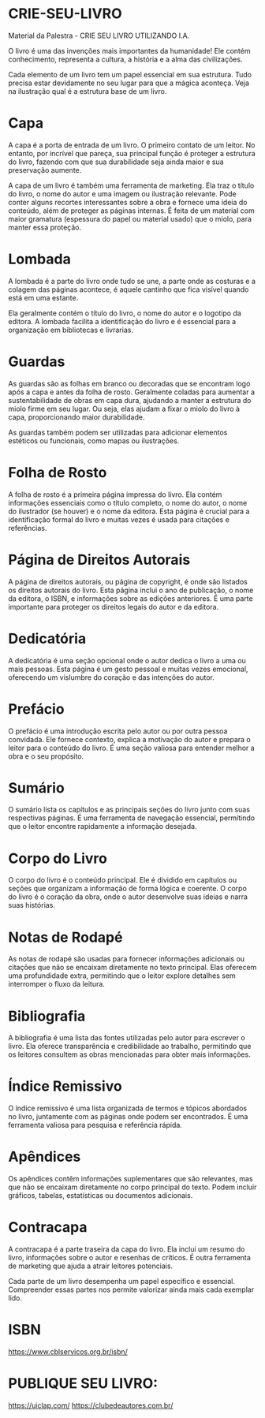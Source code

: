 # CRIE-SEU-LIVRO
Material da Palestra - CRIE SEU LIVRO UTILIZANDO I.A.

O livro é uma das invenções mais importantes da humanidade! Ele contém conhecimento, representa a cultura, a história e a alma das civilizações.

Cada elemento de um livro tem um papel essencial em sua estrutura. Tudo precisa estar devidamente no seu lugar para que a mágica aconteça. Veja na ilustração qual é a estrutura base de um livro. 

# Capa
A capa é a porta de entrada de um livro. O primeiro contato de um leitor. No entanto, por incrível que pareça, sua principal função é proteger a estrutura do livro, fazendo com que sua durabilidade seja ainda maior e sua preservação aumente. 

A capa de um livro é também uma ferramenta de marketing. Ela traz o título do livro, o nome do autor e uma imagem ou ilustração relevante. Pode conter alguns recortes interessantes sobre a obra e fornece uma ideia do conteúdo, além de proteger as páginas internas. É feita de um material com maior gramatura (espessura do papel ou material usado) que o miolo, para manter essa proteção.

# Lombada
A lombada é a parte do livro onde tudo se une, a parte onde as costuras e a colagem das páginas acontece, é aquele cantinho que fica visível quando está em uma estante. 

Ela geralmente contém o título do livro, o nome do autor e o logotipo da editora. A lombada facilita a identificação do livro e é essencial para a organização em bibliotecas e livrarias. 

# Guardas
As guardas são as folhas em branco ou decoradas que se encontram logo após a capa e antes da folha de rosto. Geralmente coladas para aumentar a sustentabilidade de obras em capa dura, ajudando a manter a estrutura do miolo firme em seu lugar. Ou seja, elas ajudam a fixar o miolo do livro à capa, proporcionando maior durabilidade. 

As guardas também podem ser utilizadas para adicionar elementos estéticos ou funcionais, como mapas ou ilustrações.

# Folha de Rosto
A folha de rosto é a primeira página impressa do livro. Ela contém informações essenciais como o título completo, o nome do autor, o nome do ilustrador (se houver) e o nome da editora. Esta página é crucial para a identificação formal do livro e muitas vezes é usada para citações e referências.

# Página de Direitos Autorais
A página de direitos autorais, ou página de copyright, é onde são listados os direitos autorais do livro. Esta página inclui o ano de publicação, o nome da editora, o ISBN, e informações sobre as edições anteriores. É uma parte importante para proteger os direitos legais do autor e da editora.

# Dedicatória
A dedicatória é uma seção opcional onde o autor dedica o livro a uma ou mais pessoas. Esta página é um gesto pessoal e muitas vezes emocional, oferecendo um vislumbre do coração e das intenções do autor.

# Prefácio
O prefácio é uma introdução escrita pelo autor ou por outra pessoa convidada. Ele fornece contexto, explica a motivação do autor e prepara o leitor para o conteúdo do livro. É uma seção valiosa para entender melhor a obra e o seu propósito.

# Sumário
O sumário lista os capítulos e as principais seções do livro junto com suas respectivas páginas. É uma ferramenta de navegação essencial, permitindo que o leitor encontre rapidamente a informação desejada.

# Corpo do Livro
O corpo do livro é o conteúdo principal. Ele é dividido em capítulos ou seções que organizam a informação de forma lógica e coerente. O corpo do livro é o coração da obra, onde o autor desenvolve suas ideias e narra suas histórias.

# Notas de Rodapé
As notas de rodapé são usadas para fornecer informações adicionais ou citações que não se encaixam diretamente no texto principal. Elas oferecem uma profundidade extra, permitindo que o leitor explore detalhes sem interromper o fluxo da leitura.

# Bibliografia
A bibliografia é uma lista das fontes utilizadas pelo autor para escrever o livro. Ela oferece transparência e credibilidade ao trabalho, permitindo que os leitores consultem as obras mencionadas para obter mais informações.

# Índice Remissivo
O índice remissivo é uma lista organizada de termos e tópicos abordados no livro, juntamente com as páginas onde podem ser encontrados. É uma ferramenta valiosa para pesquisa e referência rápida.

# Apêndices
Os apêndices contêm informações suplementares que são relevantes, mas que não se encaixam diretamente no corpo principal do texto. Podem incluir gráficos, tabelas, estatísticas ou documentos adicionais.

# Contracapa
A contracapa é a parte traseira da capa do livro. Ela inclui um resumo do livro, informações sobre o autor e resenhas de críticos. É outra ferramenta de marketing que ajuda a atrair leitores potenciais.

Cada parte de um livro desempenha um papel específico e essencial. Compreender essas partes nos permite valorizar ainda mais cada exemplar lido.

# ISBN
https://www.cblservicos.org.br/isbn/

# PUBLIQUE SEU LIVRO:
https://uiclap.com/
https://clubedeautores.com.br/
